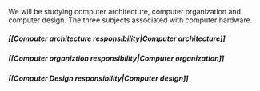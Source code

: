 We will be studying computer architecture, computer organization and computer design. The three subjects associated with computer hardware.
##### [[Computer architecture responsibility|Computer architecture]]
##### [[Computer organiztion responsibility|Computer organization]]
##### [[Computer Design responsibility|Computer design]]